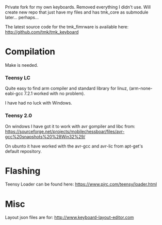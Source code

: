 Private fork for my own keyboards. Removed everything I didn't use. Will create new repo that just have my files and has tmk_core as submodule later... perhaps...

The latest source code for the tmk_fimrware is available here: <http://github.com/tmk/tmk_keyboard>

# Compilation
Make is needed.

### Teensy LC
Quite easy to find arm compiler and standard library for linuz, (arm-none-eabi-gcc 7.2.1 worked with no problem).

I have had no luck with Windows.

### Teensy 2.0
On windows I have got it to work with avr gompiler and libc from: <https://sourceforge.net/projects/mobilechessboar/files/avr-gcc%20snapshots%20%28Win32%29/>

On ubunto it have worked with the avr-gcc and avr-lic from apt-get's default repository.

# Flashing
Teensy Loader can be found here: <https://www.pjrc.com/teensy/loader.html>

# Misc
Layout json files are for: <http://www.keyboard-layout-editor.com>
